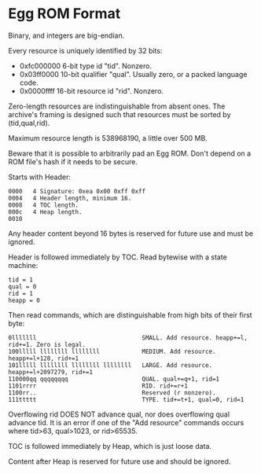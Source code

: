 # Egg ROM Format

Binary, and integers are big-endian.

Every resource is uniquely identified by 32 bits:
- 0xfc000000 6-bit type id "tid". Nonzero.
- 0x03ff0000 10-bit qualifier "qual". Usually zero, or a packed language code.
- 0x0000ffff 16-bit resource id "rid". Nonzero.

Zero-length resources are indistinguishable from absent ones.
The archive's framing is designed such that resources must be sorted by (tid,qual,rid).

Maximum resource length is 538968190, a little over 500 MB.

Beware that it is possible to arbitrarily pad an Egg ROM.
Don't depend on a ROM file's hash if it needs to be secure.

Starts with Header:
```
0000   4 Signature: 0xea 0x00 0xff 0xff
0004   4 Header length, minimum 16.
0008   4 TOC length.
000c   4 Heap length.
0010
```

Any header content beyond 16 bytes is reserved for future use and must be ignored.

Header is followed immediately by TOC.
Read bytewise with a state machine:
```
tid = 1
qual = 0
rid = 1
heapp = 0
```
Then read commands, which are distinguishable from high bits of their first byte:
```
0lllllll                              SMALL. Add resource. heapp+=l, rid+=1. Zero is legal.
100lllll llllllll llllllll            MEDIUM. Add resource. heapp+=l+128, rid+=1
101lllll llllllll llllllll llllllll   LARGE. Add resource. heapp+=l+2097279, rid+=1
110000qq qqqqqqqq                     QUAL. qual+=q+1, rid=1
1101rrrr                              RID. rid+=r+1
1100rr..                              Reserved (r nonzero).
111ttttt                              TYPE. tid+=t+1, qual=0, rid=1
```

Overflowing rid DOES NOT advance qual, nor does overflowing qual advance tid.
It is an error if one of the "Add resource" commands occurs where tid>63, qual>1023, or rid>65535.

TOC is followed immediately by Heap, which is just loose data.

Content after Heap is reserved for future use and should be ignored.
